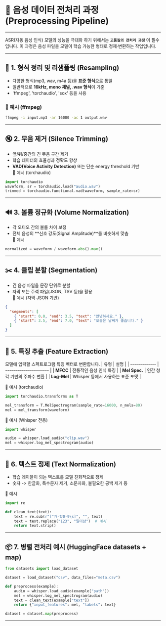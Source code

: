 # 🔁 음성 데이터 전처리 과정 (Preprocessing Pipeline)

---
ASR(자동 음성 인식) 모델의 성능을 극대화 하기 위해서는 **`고품질의 전처리 과정`** 이 필수입니다.
이 과정은 음성 파일을 모델이 학습 가능한 형태로 정제·변환하는 작업입니다.

---

## 🧱 1. 형식 정리 및 리샘플링 (Resampling)
- 다양한 형식(mp3, wav, m4a 등)을 **표준 형식**으로 통일
- 일반적으로 **16kHz, mono 채널, .wav 형식**이 기준
- 'ffmpeg', 'torchaudio', 'sox' 등을 사용

###  🔧 예시 (ffmpeg)
```bash
ffmpeg -i input.mp3 -ar 16000 -ac 1 output.wav
```
---

## 🔇 2. 무음 제거 (Silence Trimming)
- 앞/뒤/중간의 긴 무음 구간 제거
- 학습 데이터의 효율성과 정확도 향상
- **VAD(Voice Activity Detection)** 또는 단순 energy threshold 기반 <br>
🔧 예시 (torchaudio)
```python
import torchaudio
waveform, sr = torchaudio.load("audio.wav")
trimmed = torchaudio.functional.vad(waveform, sample_rate=sr)
```
---

## 🔊 3. 볼륨 정규화 (Volume Normalization)
- 각 오디오 간의 불륨 차이 보정
- 전체 음성의 **신호 강도(Signal Amplitude)**를 비슷하게 맞춤 <br>
🔧 예시
```python
normalized = waveform / waveform.abs().max()
```
---

## ✂️ 4. 클립 분할 (Segmentation)
- 긴 음성 파일을 문장 단위로 분할
- 자막 또는 주석 파일(JSON, TSV 등)을 활용 <br>
🔧 예시 (자막 JSON 기반)
```json
{
  "segments": [
    { "start": 0.0, "end": 3.5, "text": "안녕하세요." },
    { "start": 3.5, "end": 7.0, "text": "오늘은 날씨가 좋습니다." }
  ]
}
```
---

## 🎵 5. 특징 추출 (Feature Extraction)
모델에 입력할 스펙트로그램 특징 벡터로 변환합니다.
| 유형            | 설명                     |
| ------------- | ---------------------- |
| **MFCC**      | 전통적인 음성 인식 특징          |
| **Mel Spec.** | 인간 청각 기반의 주파수 변환       |
| **Log-Mel**   | Whisper 등에서 사용하는 표준 포맷 |

🔧 예시 (torchaudio)
```python
import torchaudio.transforms as T

mel_transform = T.MelSpectrogram(sample_rate=16000, n_mels=80)
mel = mel_transform(waveform)
```
🔧 예시 (Whisper 전용)
```python
import whisper

audio = whisper.load_audio("clip.wav")
mel = whisper.log_mel_spectrogram(audio)
```
---

## 🧽 6. 텍스트 정제 (Text Normalization)
- 학습 레이블이 되는 텍스트를 모델 친화적으로 정제
- 숫자 -> 한글화, 특수문자 제거, 소문자화, 불필요한 공백 제거 등

🔧 예시
```python
import re

def clean_text(text):
    text = re.sub(r"[^가-힣0-9\s]", "", text)
    text = text.replace("123", "일이삼")  # 예시
    return text.strip()
```
---

## 📦 7. 병렬 전처리 예시 (HuggingFace datasets + map)
```python
from datasets import load_dataset

dataset = load_dataset("csv", data_files="meta.csv")

def preprocess(example):
    audio = whisper.load_audio(example["path"])
    mel = whisper.log_mel_spectrogram(audio)
    text = clean_text(example["text"])
    return {"input_features": mel, "labels": text}

dataset = dataset.map(preprocess)
```
---














